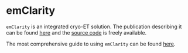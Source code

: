 # emClarity

`emClarity` is an integrated cryo-ET solution. 
The publication describing it can be found 
[here](https://www.nature.com/articles/s41592-018-0167-z) 
and the 
[source code](https://github.com/bHimes/emClarity) 
is freely available.

The most comprehensive guide to using `emClarity` can be found 
[here](https://github.com/ffyr2w/emClarity-tutorial/blob/master/emClarity-tutorial.pdf).
